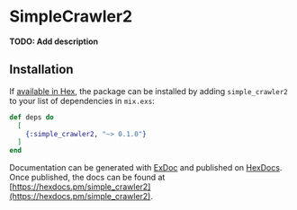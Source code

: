 # SimpleCrawler2

**TODO: Add description**

## Installation

If [available in Hex](https://hex.pm/docs/publish), the package can be installed
by adding `simple_crawler2` to your list of dependencies in `mix.exs`:

```elixir
def deps do
  [
    {:simple_crawler2, "~> 0.1.0"}
  ]
end
```

Documentation can be generated with [ExDoc](https://github.com/elixir-lang/ex_doc)
and published on [HexDocs](https://hexdocs.pm). Once published, the docs can
be found at [https://hexdocs.pm/simple_crawler2](https://hexdocs.pm/simple_crawler2).

